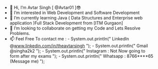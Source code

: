 - 👋 Hi, I’m Avtar Singh [ @Avtar01 ]😎
- 👀 I’m interested in Web Development and Software Development
- 🌱 I’m currently learning Java ( Data Structures and Enterprise web application )Full Stack Development from [ITM Gurgaon]
- 💞️ I’m looking to collaborate on getting my Code and Lets Resolve Problems.
- 📫 Feel Free To contact me : 
                     - System.out.println(" LinkedIn @www.linkedin.com/in/theavtarsingh ");
                     - System.out.println(" Gmail  @singha2k2 ");
                     - System.out.println(" Instagram : Not Now going to form after my exams ");
                     - System.out.println(" Whatsapp : 8766****65 (Message me) ");

<!---
Avtar01/Avtar01 is a ✨ special ✨ repository because its `README.md` (this file) appears on your GitHub profile.
You can click the Preview link to take a look at your changes.
--->
